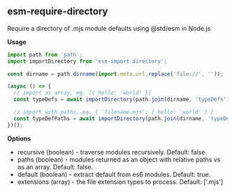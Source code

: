 esm-require-directory
------------

Require a directory of .mjs module defaults using @std/esm in Node.js

**Usage**

```js
import path from 'path';
import importDirectory from 'esm-import-directory';

const dirname = path.dirname(import.meta.url.replace('file://', ''));

(async () => {
  // import as array, eg. [{ hello: 'world' }]
  const typeDefs = await importDirectory(path.join(dirname, 'typeDefs'));

  // import with paths, eg. { 'filename.mjs': { hello: 'world' } }
  const typeDefPaths = await importDirectory(path.join(dirname, 'typeDefs'), { paths: true });  
})();
```

**Options**

- recursive (boolean) - traverse modules recursively. Default: false.
- paths (boolean) - modules returned as an object with relative paths vs as an array. Default: false.
- default (boolean) - extract default from es6 modules. Default: true.
- extensions (array) - the file extension types to process. Default: ['.mjs']
